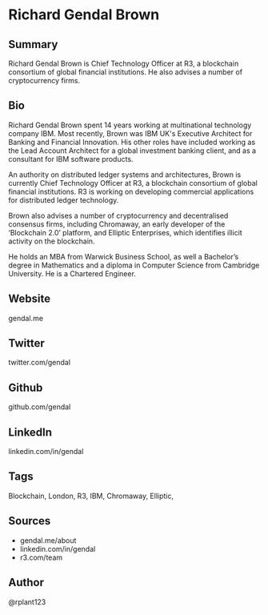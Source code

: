 # Richard Gendal Brown

## Summary
Richard Gendal Brown is Chief Technology Officer at R3, a blockchain consortium of global financial institutions. He also advises a number of cryptocurrency firms.

## Bio
Richard Gendal Brown spent 14 years working at multinational technology company IBM. Most recently, Brown was IBM UK's Executive Architect for Banking and Financial Innovation. His other roles have included working as the Lead Account Architect for a global investment banking client, and as a consultant for IBM software products.

An authority on distributed ledger systems and architectures, Brown is currently Chief Technology Officer at R3, a blockchain consortium of global financial institutions. R3 is working on developing commercial applications for distributed ledger technology. 

Brown also advises a number of cryptocurrency and decentralised consensus firms, including Chromaway, an early developer of the ‘Blockchain 2.0’ platform, and Elliptic Enterprises, which identifies illicit activity on the blockchain.

He holds an MBA from Warwick Business School, as well a Bachelor’s degree in Mathematics and a diploma in Computer Science from Cambridge University. He is a Chartered Engineer.

## Website
gendal.me

## Twitter
twitter.com/gendal

## Github
github.com/gendal

## LinkedIn
linkedin.com/in/gendal

## Tags
Blockchain, London, R3, IBM, Chromaway, Elliptic,

## Sources
- gendal.me/about
- linkedin.com/in/gendal
- r3.com/team

## Author
@rplant123
